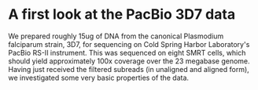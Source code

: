 A first look at the PacBio 3D7 data
===================================







We prepared roughly 15ug of DNA from the canonical Plasmodium falciparum strain, 3D7, for sequencing on Cold Spring Harbor Laboratory's PacBio RS-II instrument.  This was sequenced on eight SMRT cells, which should yield approximately 100x coverage over the 23 megabase genome.  Having just received the filtered subreads (in unaligned and aligned form), we investigated some very basic properties of the data.

